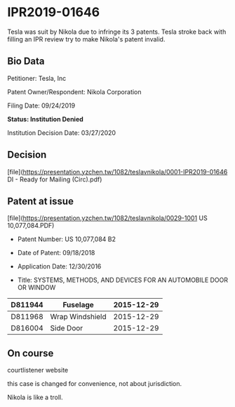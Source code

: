 # IPR2019-01646

Tesla was suit by Nikola due to infringe its 3 patents. Tesla stroke back with filling an IPR review try to make Nikola's patent invalid.

## Bio Data

Petitioner: Tesla, Inc

Patent Owner/Respondent: Nikola Corporation

Filing Date: 09/24/2019

**Status: Institution Denied**

Institution Decision Date: 03/27/2020



## Decision

[file](https://presentation.yzchen.tw/1082/teslavnikola/0001-IPR2019-01646 DI - Ready for Mailing (Circ).pdf)

## Patent at issue



[file](https://presentation.yzchen.tw/1082/teslavnikola/0029-1001 US 10,077,084.PDF)

* Patent Number: US 10,077,084 B2

* Date of Patent: 09/18/2018

* Application Date: 12/30/2016

* Title: SYSTEMS, METHODS, AND DEVICES FOR AN AUTOMOBILE DOOR OR WINDOW



| D811944 | Fuselage        | 2015-12-29 |
| ------- | --------------- | ---------- |
| D811968 | Wrap Windshield | 2015-12-29 |
| D816004 | Side Door       | 2015-12-29 |





## On course

courtlistener website 

this case is changed for convenience, not about jurisdiction.

Nikola is like a troll.